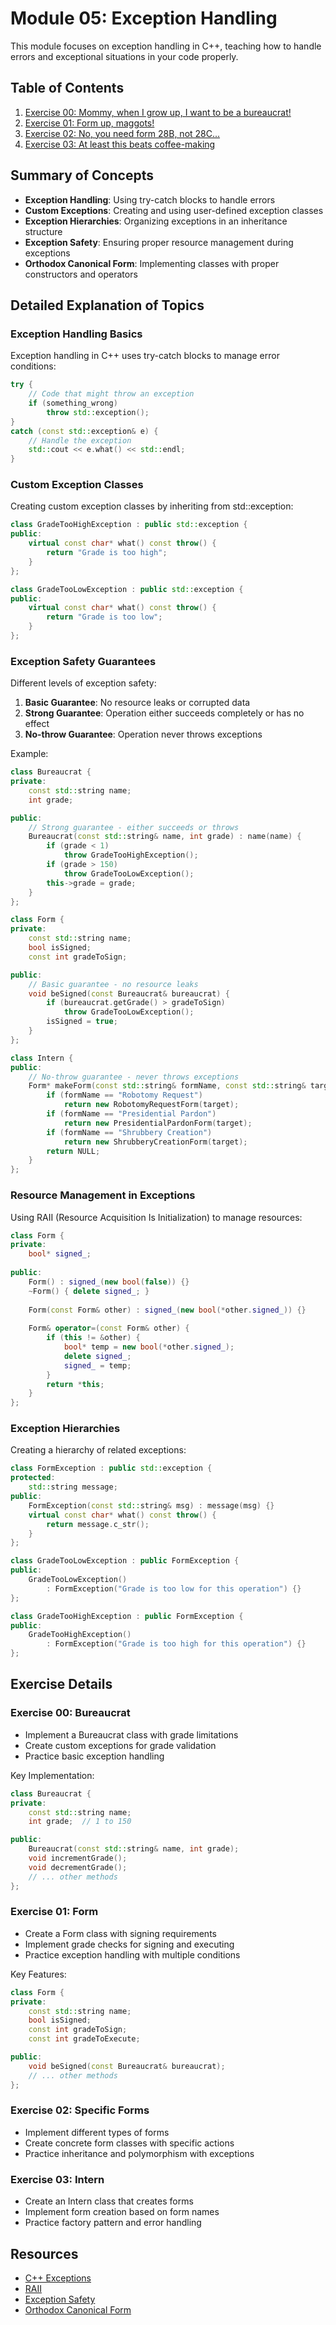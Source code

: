 # Module 05: Exception Handling

This module focuses on exception handling in C++, teaching how to handle errors and exceptional situations in your code properly.

## Table of Contents

1. [Exercise 00: Mommy, when I grow up, I want to be a bureaucrat!](#exercise-00-bureaucrat)
2. [Exercise 01: Form up, maggots!](#exercise-01-form)
3. [Exercise 02: No, you need form 28B, not 28C...](#exercise-02-specific-forms)
4. [Exercise 03: At least this beats coffee-making](#exercise-03-intern)

## Summary of Concepts

- **Exception Handling**: Using try-catch blocks to handle errors
- **Custom Exceptions**: Creating and using user-defined exception classes
- **Exception Hierarchies**: Organizing exceptions in an inheritance structure
- **Exception Safety**: Ensuring proper resource management during exceptions
- **Orthodox Canonical Form**: Implementing classes with proper constructors and operators

## Detailed Explanation of Topics

### Exception Handling Basics

Exception handling in C++ uses try-catch blocks to manage error conditions:

```cpp
try {
    // Code that might throw an exception
    if (something_wrong)
        throw std::exception();
}
catch (const std::exception& e) {
    // Handle the exception
    std::cout << e.what() << std::endl;
}
```

### Custom Exception Classes

Creating custom exception classes by inheriting from std::exception:

```cpp
class GradeTooHighException : public std::exception {
public:
    virtual const char* what() const throw() {
        return "Grade is too high";
    }
};

class GradeTooLowException : public std::exception {
public:
    virtual const char* what() const throw() {
        return "Grade is too low";
    }
};
```

### Exception Safety Guarantees

Different levels of exception safety:

1. **Basic Guarantee**: No resource leaks or corrupted data
2. **Strong Guarantee**: Operation either succeeds completely or has no effect
3. **No-throw Guarantee**: Operation never throws exceptions

Example:
```cpp
class Bureaucrat {
private:
    const std::string name;
    int grade;

public:
    // Strong guarantee - either succeeds or throws
    Bureaucrat(const std::string& name, int grade) : name(name) {
        if (grade < 1)
            throw GradeTooHighException();
        if (grade > 150)
            throw GradeTooLowException();
        this->grade = grade;
    }
};

class Form {
private:
    const std::string name;
    bool isSigned;
    const int gradeToSign;

public:
    // Basic guarantee - no resource leaks
    void beSigned(const Bureaucrat& bureaucrat) {
        if (bureaucrat.getGrade() > gradeToSign)
            throw GradeTooLowException();
        isSigned = true;
    }
};

class Intern {
public:
    // No-throw guarantee - never throws exceptions
    Form* makeForm(const std::string& formName, const std::string& target) {
        if (formName == "Robotomy Request")
            return new RobotomyRequestForm(target);
        if (formName == "Presidential Pardon")
            return new PresidentialPardonForm(target);
        if (formName == "Shrubbery Creation")
            return new ShrubberyCreationForm(target);
        return NULL;
    }
};
```

### Resource Management in Exceptions

Using RAII (Resource Acquisition Is Initialization) to manage resources:

```cpp
class Form {
private:
    bool* signed_;
    
public:
    Form() : signed_(new bool(false)) {}
    ~Form() { delete signed_; }
    
    Form(const Form& other) : signed_(new bool(*other.signed_)) {}
    
    Form& operator=(const Form& other) {
        if (this != &other) {
            bool* temp = new bool(*other.signed_);
            delete signed_;
            signed_ = temp;
        }
        return *this;
    }
};
```

### Exception Hierarchies

Creating a hierarchy of related exceptions:

```cpp
class FormException : public std::exception {
protected:
    std::string message;
public:
    FormException(const std::string& msg) : message(msg) {}
    virtual const char* what() const throw() {
        return message.c_str();
    }
};

class GradeTooLowException : public FormException {
public:
    GradeTooLowException() 
        : FormException("Grade is too low for this operation") {}
};

class GradeTooHighException : public FormException {
public:
    GradeTooHighException()
        : FormException("Grade is too high for this operation") {}
};
```

## Exercise Details

### Exercise 00: Bureaucrat
- Implement a Bureaucrat class with grade limitations
- Create custom exceptions for grade validation
- Practice basic exception handling

Key Implementation:
```cpp
class Bureaucrat {
private:
    const std::string name;
    int grade;  // 1 to 150

public:
    Bureaucrat(const std::string& name, int grade);
    void incrementGrade();
    void decrementGrade();
    // ... other methods
};
```

### Exercise 01: Form
- Create a Form class with signing requirements
- Implement grade checks for signing and executing
- Practice exception handling with multiple conditions

Key Features:
```cpp
class Form {
private:
    const std::string name;
    bool isSigned;
    const int gradeToSign;
    const int gradeToExecute;

public:
    void beSigned(const Bureaucrat& bureaucrat);
    // ... other methods
};
```

### Exercise 02: Specific Forms
- Implement different types of forms
- Create concrete form classes with specific actions
- Practice inheritance and polymorphism with exceptions

### Exercise 03: Intern
- Create an Intern class that creates forms
- Implement form creation based on form names
- Practice factory pattern and error handling

## Resources

- [C++ Exceptions](https://en.cppreference.com/w/cpp/language/exceptions)
- [RAII](https://en.cppreference.com/w/cpp/language/raii)
- [Exception Safety](https://en.wikipedia.org/wiki/Exception_safety)
- [Orthodox Canonical Form](https://en.cppreference.com/w/cpp/language/rule_of_three)
```